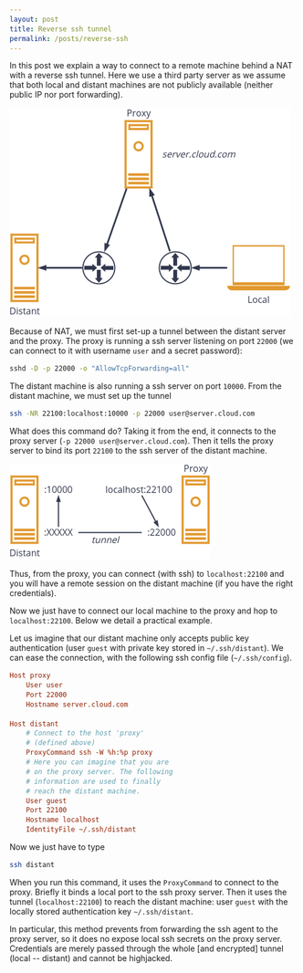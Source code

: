 ```yaml
---
layout: post
title: Reverse ssh tunnel
permalink: /posts/reverse-ssh
---
```


In this post we explain a way to connect to a remote machine behind a NAT with a reverse ssh tunnel. Here we use a third
party server as we assume that both local and distant machines are not publicly available (neither public IP nor port forwarding).

![goal](../assets/reverse_ssh1.png)


Because of NAT, we must first set-up a tunnel between the distant server and the proxy.
The proxy is running a ssh server listening on port `22000` (we can connect to it with username `user` and a secret password):

```bash
sshd -D -p 22000 -o "AllowTcpForwarding=all"
```

The distant machine is also running a ssh server on port `10000`.
From the distant machine, we must set up the tunnel 
```bash
ssh -NR 22100:localhost:10000 -p 22000 user@server.cloud.com
```

What does this command do? Taking it from the end, it connects to the proxy server (`-p 22000 user@server.cloud.com`). Then it tells the proxy server to bind its port `22100` to the ssh server of the distant machine.

![goal](../assets/reverse_ssh2.png)

Thus, from the proxy, you can connect (with ssh) to `localhost:22100` and you will have a remote session on the distant machine (if you have the right credentials).

Now we just have to connect our local machine to the proxy and hop to  `localhost:22100`. Below we detail a practical example.

Let us imagine that our distant machine only accepts public key authentication (user `guest` with private key stored in `~/.ssh/distant`).
We can ease the connection, with the following ssh config file (`~/.ssh/config`).

```ini
Host proxy
    User user
    Port 22000
    Hostname server.cloud.com

Host distant
    # Connect to the host 'proxy' 
    # (defined above)
    ProxyCommand ssh -W %h:%p proxy
    # Here you can imagine that you are
    # on the proxy server. The following
    # information are used to finally 
    # reach the distant machine.
    User guest
    Port 22100
    Hostname localhost
    IdentityFile ~/.ssh/distant
```

Now we just have to type
```bash
ssh distant
```

When you run this command, it uses the `ProxyCommand` to connect to the proxy. Briefly it binds a local port to the ssh proxy server. Then it uses the tunnel (`localhost:22100`)
to reach the distant machine: user `guest` with the locally stored authentication key  `~/.ssh/distant`.

In particular, this method prevents from forwarding the ssh agent to the proxy server, so it does no expose local ssh secrets on the proxy server.
Credentials are merely passed through the whole [and encrypted] tunnel (local -- distant) and cannot be highjacked.
